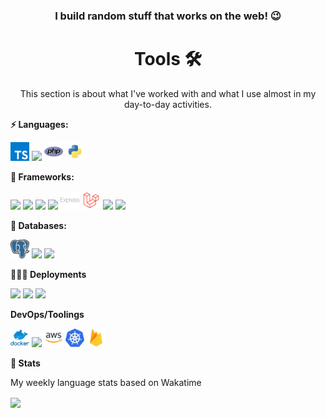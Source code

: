 <h3 align='center'>I build random stuff that works on the web! 😉 <br></h3>

<h1 align= "center"><b>Tools 🛠</b></h1>
<p align="center">
  This section is about what I've worked with and what I use almost in my day-to-day activities. <br />
</p>

**⚡️ Languages:**

<code><img height="30" src="https://raw.githubusercontent.com/github/explore/80688e429a7d4ef2fca1e82350fe8e3517d3494d/topics/typescript/typescript.png"></code>
<code><img height="30" src="https://cdn.simpleicons.org/go"></code>
<code><img height="30" src="https://raw.githubusercontent.com/github/explore/80688e429a7d4ef2fca1e82350fe8e3517d3494d/topics/php/php.png"></code>
<code><img height="30" src="https://raw.githubusercontent.com/github/explore/80688e429a7d4ef2fca1e82350fe8e3517d3494d/topics/python/python.png"></code>

**🌱 Frameworks:**

<code><img height="30" src="https://cdn.simpleicons.org/nextdotjs/gray"></code>
<code><img height="32" src="https://res.cloudinary.com/dgqfojhx4/image/upload/v1674506214/brimble-assets/react_enqbki.svg"></code>
<code><img height="30" src="https://res.cloudinary.com/dgqfojhx4/image/upload/v1674506214/brimble-assets/nuxt_jezlae.svg"></code>
<code><img height="30" src="https://res.cloudinary.com/dgqfojhx4/image/upload/v1674506215/brimble-assets/vue_ms0yrd.svg"></code>
<code><img height="30" src="https://raw.githubusercontent.com/github/explore/80688e429a7d4ef2fca1e82350fe8e3517d3494d/topics/express/express.png"></code>
<code><img height="30" src="https://raw.githubusercontent.com/github/explore/80688e429a7d4ef2fca1e82350fe8e3517d3494d/topics/laravel/laravel.png"></code>
<code><img height="35" src="https://res.cloudinary.com/dgqfojhx4/image/upload/v1686908051/brimble-assets/fastapi-1_xr24t8.svg"></code>
<code><img height="35" src="https://cdn.simpleicons.org/flask/gray"></code>

**💽 Databases:**

<code><img height="30" src="https://raw.githubusercontent.com/github/explore/80688e429a7d4ef2fca1e82350fe8e3517d3494d/topics/postgresql/postgresql.png"></code>
<code><img height="50" src="https://cdn.simpleicons.org/mongodb"></code>
<code><img height="50" src="https://cdn.simpleicons.org/mysql"></code>

**👨🏽‍💻 Deployments**

<a href="https://brimble.io"><img height="30" src="https://res.cloudinary.com/dgqfojhx4/image/upload/v1674552718/brimble-assets/img/brimble-in-circle_zbkids.svg"></a>
<a href="https://vercel.com"><img height="30" src="https://cdn.simpleicons.org/vercel/gray"></a>
<a href="https://netlify.com"><img height="30" src="https://res.cloudinary.com/dgqfojhx4/image/upload/v1686909209/brimble-assets/netlify_bwxw0a.svg"></a>

**DevOps/Toolings**

<code><img height="30" src="https://raw.githubusercontent.com/github/explore/80688e429a7d4ef2fca1e82350fe8e3517d3494d/topics/docker/docker.png"></code>
<code><img height="30" src="https://res.cloudinary.com/dgqfojhx4/image/upload/v1674506215/brimble-assets/vite_od522b.svg"></code>
<code><img height="30" src="https://raw.githubusercontent.com/github/explore/80688e429a7d4ef2fca1e82350fe8e3517d3494d/topics/aws/aws.png"></code>
<code><img height="30" src="https://raw.githubusercontent.com/github/explore/80688e429a7d4ef2fca1e82350fe8e3517d3494d/topics/kubernetes/kubernetes.png"></code>
<code><img height="30" src="https://raw.githubusercontent.com/github/explore/80688e429a7d4ef2fca1e82350fe8e3517d3494d/topics/firebase/firebase.png"></code>

**🎉 Stats**

<p>My weekly language stats based on Wakatime</p>
<a href="https://github.com/klef-dev">
  <img align="center" src="https://github-readme-stats.vercel.app/api/wakatime?username=klef-dev" />
</a>
